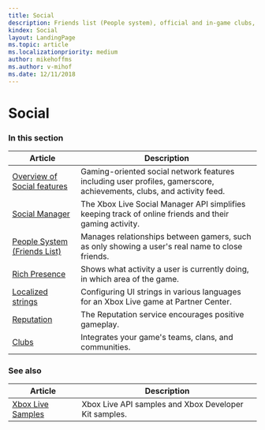 ```yaml
---
title: Social
description: Friends list (People system), official and in-game clubs, activity feed (presence strings), and reputation.
kindex: Social
layout: LandingPage
ms.topic: article
ms.localizationpriority: medium
author: mikehoffms
ms.author: v-mihof
ms.date: 12/11/2018
---
```


# Social


### In this section

| Article | Description |
|---------|-------------|
| [Overview of Social features](live-social-overview.md) | Gaming-oriented social network features including user profiles, gamerscore, achievements, clubs, and activity feed. |
| [Social Manager](social-manager/live-social-manager-nav.md) | The Xbox Live Social Manager API simplifies keeping track of online friends and their gaming activity. |
| [People System (Friends List)](people-system/live-people-system-nav.md) | Manages relationships between gamers, such as only showing a user's real name to close friends. |
| [Rich Presence](presence/live-presence-nav.md) | Shows what activity a user is currently doing, in which area of the game. |
| [Localized strings](localized-strings/live-localized-strings-nav.md) | Configuring UI strings in various languages for an Xbox Live game at Partner Center. |
| [Reputation](reputation/live-reputation-nav.md) | The Reputation service encourages positive gameplay. |
| [Clubs](clubs/live-clubs.md) | Integrates your game's teams, clans, and communities. |


### See also

| Article | Description |
|---------|-------------|
| [Xbox Live Samples](../../api-ref/live-samples.md) | Xbox Live API samples and Xbox Developer Kit samples. |
